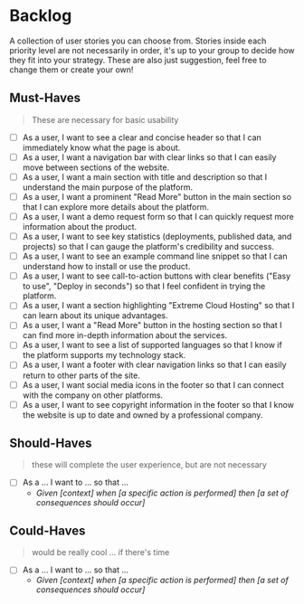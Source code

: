 # Backlog

A collection of user stories you can choose from. Stories inside each priority
level are not necessarily in order, it's up to your group to decide how they fit
into your strategy. These are also just suggestion, feel free to change them or
create your own!

## Must-Haves

> These are necessary for basic usability

- [ ] As a user, I want to see a clear and concise header so that I can
      immediately know what the page is about.
- [ ] As a user, I want a navigation bar with clear links so that I can easily
      move between sections of the website.
- [ ] As a user, I want a main section with title and description so that I
      understand the main purpose of the platform.
- [ ] As a user, I want a prominent "Read More" button in the main section so
      that I can explore more details about the platform.
- [ ] As a user, I want a demo request form so that I can quickly request more
      information about the product.
- [ ] As a user, I want to see key statistics (deployments, published data, and
      projects) so that I can gauge the platform's credibility and success.
- [ ] As a user, I want to see an example command line snippet so that I can
      understand how to install or use the product.
- [ ] As a user, I want to see call-to-action buttons with clear benefits ("Easy
      to use", "Deploy in seconds") so that I feel confident in trying the
      platform.
- [ ] As a user, I want a section highlighting "Extreme Cloud Hosting" so that I
      can learn about its unique advantages.
- [ ] As a user, I want a "Read More" button in the hosting section so that I
      can find more in-depth information about the services.
- [ ] As a user, I want to see a list of supported languages so that I know if
      the platform supports my technology stack.
- [ ] As a user, I want a footer with clear navigation links so that I can
      easily return to other parts of the site.
- [ ] As a user, I want social media icons in the footer so that I can connect
      with the company on other platforms.
- [ ] As a user, I want to see copyright information in the footer so that I
      know the website is up to date and owned by a professional company.

## Should-Haves

> these will complete the user experience, but are not necessary

- [ ] As a ... I want to ... so that ...
  - _Given [context] when [a specific action is performed] then [a set of
    consequences should occur]_

## Could-Haves

> would be really cool ... if there's time

- [ ] As a ... I want to ... so that ...
  - _Given [context] when [a specific action is performed] then [a set of
    consequences should occur]_
